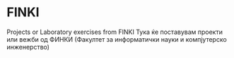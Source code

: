 # FINKI
Projects or Laboratory exercises from FINKI
Тука ќе поставувам проекти или вежби од ФИНКИ (Факултет за информатички науки и компјутерско инженерство)
